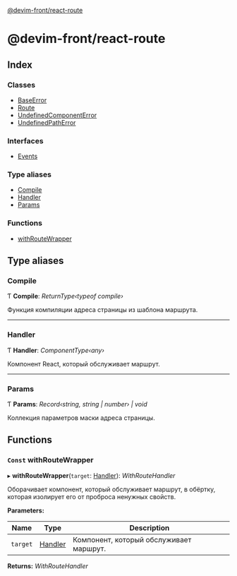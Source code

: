 [@devim-front/react-route](README.md)

# @devim-front/react-route

## Index

### Classes

* [BaseError](classes/baseerror.md)
* [Route](classes/route.md)
* [UndefinedComponentError](classes/undefinedcomponenterror.md)
* [UndefinedPathError](classes/undefinedpatherror.md)

### Interfaces

* [Events](interfaces/events.md)

### Type aliases

* [Compile](README.md#markdown-header-compile)
* [Handler](README.md#markdown-header-handler)
* [Params](README.md#markdown-header-params)

### Functions

* [withRouteWrapper](README.md#markdown-header-const-withroutewrapper)

## Type aliases

### <a id="markdown-header-compile" name="markdown-header-compile"></a>  Compile

Ƭ **Compile**: *ReturnType‹typeof compile›*

Функция компиляции адреса страницы из шаблона маршрута.

___

### <a id="markdown-header-handler" name="markdown-header-handler"></a>  Handler

Ƭ **Handler**: *ComponentType‹any›*

Компонент React, который обслуживает маршрут.

___

### <a id="markdown-header-params" name="markdown-header-params"></a>  Params

Ƭ **Params**: *Record‹string, string | number› | void*

Коллекция параметров маски адреса страницы.

## Functions

### <a id="markdown-header-const-withroutewrapper" name="markdown-header-const-withroutewrapper"></a> `Const` withRouteWrapper

▸ **withRouteWrapper**(`target`: [Handler](README.md#markdown-header-handler)): *WithRouteHandler*

Оборачивает компонент, который обслуживает маршрут, в обёртку, которая
изолирует его от проброса ненужных свойств.

**Parameters:**

Name | Type | Description |
------ | ------ | ------ |
`target` | [Handler](README.md#markdown-header-handler) | Компонент, который обслуживает маршрут.  |

**Returns:** *WithRouteHandler*
